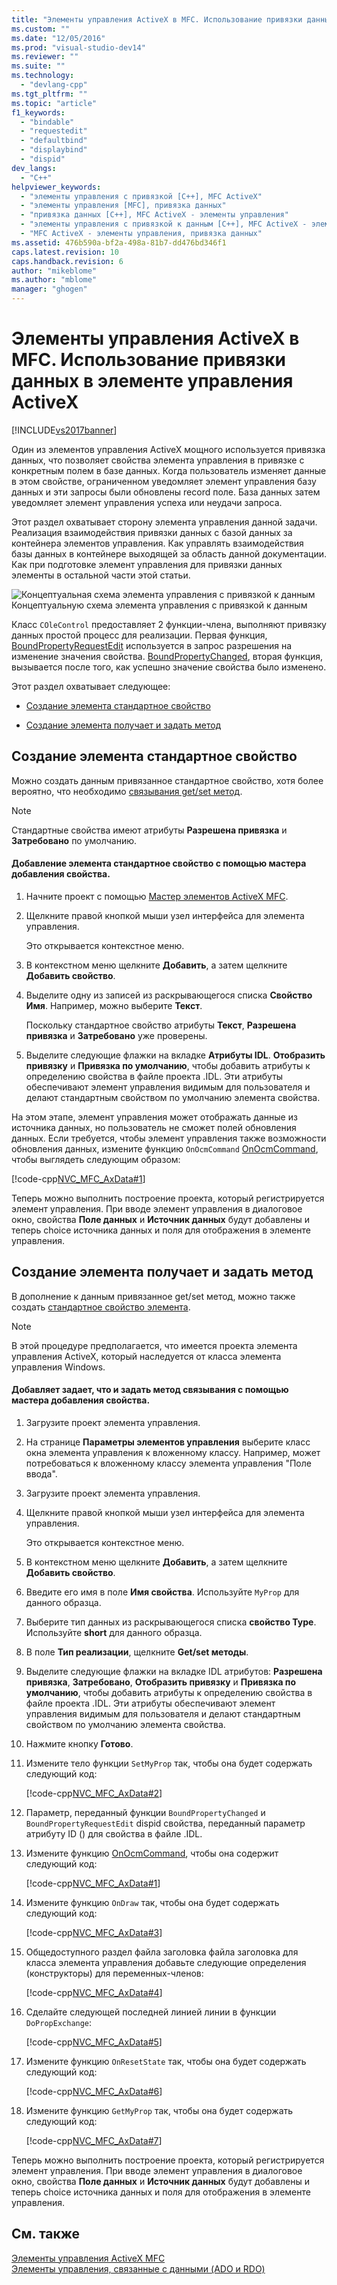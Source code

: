 ```yaml
---
title: "Элементы управления ActiveX в MFC. Использование привязки данных в элементе управления ActiveX | Microsoft Docs"
ms.custom: ""
ms.date: "12/05/2016"
ms.prod: "visual-studio-dev14"
ms.reviewer: ""
ms.suite: ""
ms.technology: 
  - "devlang-cpp"
ms.tgt_pltfrm: ""
ms.topic: "article"
f1_keywords: 
  - "bindable"
  - "requestedit"
  - "defaultbind"
  - "displaybind"
  - "dispid"
dev_langs: 
  - "C++"
helpviewer_keywords: 
  - "элементы управления с привязкой [C++], MFC ActiveX"
  - "элементы управления [MFC], привязка данных"
  - "привязка данных [C++], MFC ActiveX - элементы управления"
  - "элементы управления с привязкой к данным [C++], MFC ActiveX - элементы управления"
  - "MFC ActiveX - элементы управления, привязка данных"
ms.assetid: 476b590a-bf2a-498a-81b7-dd476bd346f1
caps.latest.revision: 10
caps.handback.revision: 6
author: "mikeblome"
ms.author: "mblome"
manager: "ghogen"
---
```

# Элементы управления ActiveX в MFC. Использование привязки данных в элементе управления ActiveX
[!INCLUDE[vs2017banner](../assembler/inline/includes/vs2017banner.md)]

Один из элементов управления ActiveX мощного используется привязка данных, что позволяет свойства элемента управления в привязке с конкретным полем в базе данных.  Когда пользователь изменяет данные в этом свойстве, ограниченном уведомляет элемент управления базу данных и эти запросы были обновлены record поле.  База данных затем уведомляет элемент управления успеха или неудачи запроса.  
  
 Этот раздел охватывает сторону элемента управления данной задачи.  Реализация взаимодействия привязки данных с базой данных за контейнера элементов управления.  Как управлять взаимодействия базы данных в контейнере выходящей за область данной документации.  Как при подготовке элемент управления для привязки данных элементы в остальной части этой статьи.  
  
 ![Концептуальная схема элемента управления с привязкой к данным](../mfc/media/vc374v1.png "vc374V1")  
Концептуальную схема элемента управления с привязкой к данным  
  
 Класс `COleControl` предоставляет 2 функции\-члена, выполняют привязку данных простой процесс для реализации.  Первая функция, [BoundPropertyRequestEdit](../Topic/COleControl::BoundPropertyRequestEdit.md) используется в запрос разрешения на изменение значения свойства.  [BoundPropertyChanged](../Topic/COleControl::BoundPropertyChanged.md), вторая функция, вызывается после того, как успешно значение свойства было изменено.  
  
 Этот раздел охватывает следующее:  
  
-   [Создание элемента стандартное свойство](#vchowcreatingbindablestockproperty)  
  
-   [Создание элемента получает и задать метод](#vchowcreatingbindablegetsetmethod)  
  
##  <a name="vchowcreatingbindablestockproperty"></a> Создание элемента стандартное свойство  
 Можно создать данным привязанное стандартное свойство, хотя более вероятно, что необходимо [связывания get\/set метод](#vchowcreatingbindablegetsetmethod).  
  
> [!NOTE]
>  Стандартные свойства имеют атрибуты **Разрешена привязка** и **Затребовано** по умолчанию.  
  
#### Добавление элемента стандартное свойство с помощью мастера добавления свойства.  
  
1.  Начните проект с помощью [Мастер элементов ActiveX MFC](../mfc/reference/mfc-activex-control-wizard.md).  
  
2.  Щелкните правой кнопкой мыши узел интерфейса для элемента управления.  
  
     Это открывается контекстное меню.  
  
3.  В контекстном меню щелкните **Добавить**, а затем щелкните **Добавить свойство**.  
  
4.  Выделите одну из записей из раскрывающегося списка **Свойство Имя**.  Например, можно выберите **Текст**.  
  
     Поскольку стандартное свойство атрибуты **Текст**, **Разрешена привязка** и **Затребовано** уже проверены.  
  
5.  Выделите следующие флажки на вкладке **Атрибуты IDL**. **Отобразить привязку** и **Привязка по умолчанию**, чтобы добавить атрибуты к определению свойства в файле проекта .IDL.  Эти атрибуты обеспечивают элемент управления видимым для пользователя и делают стандартным свойством по умолчанию элемента свойства.  
  
 На этом этапе, элемент управления может отображать данные из источника данных, но пользователь не сможет полей обновления данных.  Если требуется, чтобы элемент управления также возможности обновления данных, измените функцию `OnOcmCommand` [OnOcmCommand](../mfc/mfc-activex-controls-subclassing-a-windows-control.md), чтобы выглядеть следующим образом:  
  
 [!code-cpp[NVC_MFC_AxData#1](../mfc/codesnippet/CPP/mfc-activex-controls-using-data-binding-in-an-activex-control_1.cpp)]  
  
 Теперь можно выполнить построение проекта, который регистрируется элемент управления.  При вводе элемент управления в диалоговое окно, свойства **Поле данных** и **Источник данных** будут добавлены и теперь choice источника данных и поля для отображения в элементе управления.  
  
##  <a name="vchowcreatingbindablegetsetmethod"></a> Создание элемента получает и задать метод  
 В дополнение к данным привязанное get\/set метод, можно также создать [стандартное свойство элемента](#vchowcreatingbindablestockproperty).  
  
> [!NOTE]
>  В этой процедуре предполагается, что имеется проекта элемента управления ActiveX, который наследуется от класса элемента управления Windows.  
  
#### Добавляет задает, что и задать метод связывания с помощью мастера добавления свойства.  
  
1.  Загрузите проект элемента управления.  
  
2.  На странице **Параметры элементов управления** выберите класс окна элемента управления к вложенному классу.  Например, может потребоваться к вложенному классу элемента управления "Поле ввода".  
  
3.  Загрузите проект элемента управления.  
  
4.  Щелкните правой кнопкой мыши узел интерфейса для элемента управления.  
  
     Это открывается контекстное меню.  
  
5.  В контекстном меню щелкните **Добавить**, а затем щелкните **Добавить свойство**.  
  
6.  Введите его имя в поле **Имя свойства**.  Используйте `MyProp` для данного образца.  
  
7.  Выберите тип данных из раскрывающегося списка **свойство Type**.  Используйте **short** для данного образца.  
  
8.  В поле **Тип реализации**, щелкните **Get\/set методы**.  
  
9. Выделите следующие флажки на вкладке IDL атрибутов: **Разрешена привязка**, **Затребовано**, **Отобразить привязку** и **Привязка по умолчанию**, чтобы добавить атрибуты к определению свойства в файле проекта .IDL.  Эти атрибуты обеспечивают элемент управления видимым для пользователя и делают стандартным свойством по умолчанию элемента свойства.  
  
10. Нажмите кнопку **Готово**.  
  
11. Измените тело функции `SetMyProp` так, чтобы она будет содержать следующий код:  
  
     [!code-cpp[NVC_MFC_AxData#2](../mfc/codesnippet/CPP/mfc-activex-controls-using-data-binding-in-an-activex-control_2.cpp)]  
  
12. Параметр, переданный функции `BoundPropertyChanged` и `BoundPropertyRequestEdit` dispid свойства, переданный параметр атрибуту ID \(\) для свойства в файле .IDL.  
  
13. Измените функцию [OnOcmCommand](../mfc/mfc-activex-controls-subclassing-a-windows-control.md), чтобы она содержит следующий код:  
  
     [!code-cpp[NVC_MFC_AxData#1](../mfc/codesnippet/CPP/mfc-activex-controls-using-data-binding-in-an-activex-control_1.cpp)]  
  
14. Измените функцию `OnDraw` так, чтобы она будет содержать следующий код:  
  
     [!code-cpp[NVC_MFC_AxData#3](../mfc/codesnippet/CPP/mfc-activex-controls-using-data-binding-in-an-activex-control_3.cpp)]  
  
15. Общедоступного раздел файла заголовка файла заголовка для класса элемента управления добавьте следующие определения \(конструкторы\) для переменных\-членов:  
  
     [!code-cpp[NVC_MFC_AxData#4](../mfc/codesnippet/CPP/mfc-activex-controls-using-data-binding-in-an-activex-control_4.h)]  
  
16. Сделайте следующей последней линией линии в функции `DoPropExchange`:  
  
     [!code-cpp[NVC_MFC_AxData#5](../mfc/codesnippet/CPP/mfc-activex-controls-using-data-binding-in-an-activex-control_5.cpp)]  
  
17. Измените функцию `OnResetState` так, чтобы она будет содержать следующий код:  
  
     [!code-cpp[NVC_MFC_AxData#6](../mfc/codesnippet/CPP/mfc-activex-controls-using-data-binding-in-an-activex-control_6.cpp)]  
  
18. Измените функцию `GetMyProp` так, чтобы она будет содержать следующий код:  
  
     [!code-cpp[NVC_MFC_AxData#7](../mfc/codesnippet/CPP/mfc-activex-controls-using-data-binding-in-an-activex-control_7.cpp)]  
  
 Теперь можно выполнить построение проекта, который регистрируется элемент управления.  При вводе элемент управления в диалоговое окно, свойства **Поле данных** и **Источник данных** будут добавлены и теперь choice источника данных и поля для отображения в элементе управления.  
  
## См. также  
 [Элементы управления ActiveX MFC](../mfc/mfc-activex-controls.md)   
 [Элементы управления, связанные с данными \(ADO и RDO\)](../Topic/Data-Bound%20Controls%20\(ADO%20and%20RDO\).md)